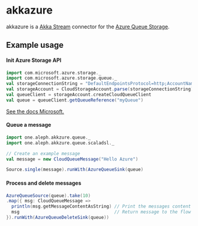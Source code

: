 # akkazure

akkazure is a [Akka Stream](http://akka.io/) connector for the [Azure Queue Storage](https://azure.microsoft.com/en-us/services/storage/queues/).

## Example usage


#### Init Azure Storage API

```scala
import com.microsoft.azure.storage._
import com.microsoft.azure.storage.queue._
val storageConnectionString = "DefaultEndpointsProtocol=http;AccountName=<YourAccountName>;AccountKey=<YourKey>"
val storageAccount = CloudStorageAccount.parse(storageConnectionString)
val queueClient = storageAccount.createCloudQueueClient
val queue = queueClient.getQueueReference("myQueue")
```
[See the docs Microsoft.](https://docs.microsoft.com/en-us/azure/storage/storage-java-how-to-use-queue-storage)

#### Queue a message
```scala
import one.aleph.akkzure.queue._
import one.aleph.akkzure.queue.scaladsl._

// Create an example message
val message = new CloudQueueMessage("Hello Azure")

Source.single(message).runWith(AzureQueueSink(queue)
```

#### Process and delete messages
```scala
AzureQueueSource(queue).take(10)
.map({ msg: CloudQueueMessage =>  
  println(msg.getMessageContentAsString) // Print the messages content
  msg                                    // Return message to the flow for deletion
}).runWith(AzureQueueDeleteSink(queue))
```
